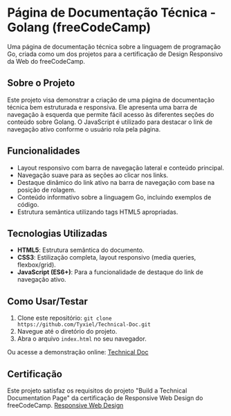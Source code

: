 # Página de Documentação Técnica - Golang (freeCodeCamp)

Uma página de documentação técnica sobre a linguagem de programação Go, criada como um dos projetos para a certificação de Design Responsivo da Web do freeCodeCamp.

## Sobre o Projeto

Este projeto visa demonstrar a criação de uma página de documentação técnica bem estruturada e responsiva. Ele apresenta uma barra de navegação à esquerda que permite fácil acesso às diferentes seções do conteúdo sobre Golang. O JavaScript é utilizado para destacar o link de navegação ativo conforme o usuário rola pela página.

## Funcionalidades

* Layout responsivo com barra de navegação lateral e conteúdo principal.
* Navegação suave para as seções ao clicar nos links.
* Destaque dinâmico do link ativo na barra de navegação com base na posição de rolagem.
* Conteúdo informativo sobre a linguagem Go, incluindo exemplos de código.
* Estrutura semântica utilizando tags HTML5 apropriadas.

## Tecnologias Utilizadas

* **HTML5**: Estrutura semântica do documento.
* **CSS3**: Estilização completa, layout responsivo (media queries, flexbox/grid).
* **JavaScript (ES6+)**: Para a funcionalidade de destaque do link de navegação ativo.

## Como Usar/Testar

1.  Clone este repositório: `git clone https://github.com/Tyxiel/Technical-Doc.git`
2.  Navegue até o diretório do projeto.
3.  Abra o arquivo `index.html` no seu navegador.

Ou acesse a demonstração online: [Technical Doc](tyxiel.github.io/Technical-Doc/)

## Certificação

Este projeto satisfaz os requisitos do projeto "Build a Technical Documentation Page" da certificação de Responsive Web Design do freeCodeCamp.
[Responsive Web Design](https://www.freecodecamp.org/certification/Tyxiel/responsive-web-design)
